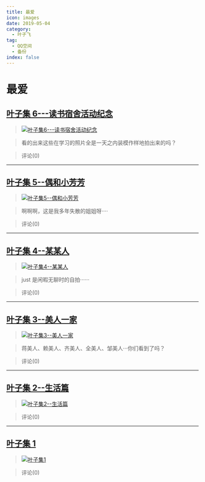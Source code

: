 ```yaml
---
title: 最爱
icon: images
date: 2019-05-04
category:
  - 叶子飞
tag:
  - QQ空间
  - 备份
index: false
---
```


# 最爱

## [叶子集 6---读书宿舍活动纪念](/叶子飞/Qzone/相册/最爱/叶子集6---读书宿舍活动纪念)

> [![叶子集6---读书宿舍活动纪念](https://pan.4a1801.life:11443/d/public/Qzone_wyf/Albums/images/B0B168B8.webp)](https://user.qzone.qq.com/2542864301/photo/V148n7I33qaC3W)

> 看的出来这些在学习的照片全是一天之内装模作样地拍出来的吗？

> 评论(0)

---

## [叶子集 5--偶和小芳芳](/叶子飞/Qzone/相册/最爱/叶子集5--偶和小芳芳)

> [![叶子集5--偶和小芳芳](https://pan.4a1801.life:11443/d/public/Qzone_wyf/Albums/images/919C189B.webp)](https://user.qzone.qq.com/2542864301/photo/V148n7I31lCQKH)

> 啊啊啊，这是我多年失散的姐姐呀····

> 评论(0)

---

## [叶子集 4--某某人](/叶子飞/Qzone/相册/最爱/叶子集4--某某人)

> [![叶子集4--某某人](https://pan.4a1801.life:11443/d/public/Qzone_wyf/Albums/images/6C9DF61B.webp)](https://user.qzone.qq.com/2542864301/photo/V148n7I32HBvHl)

> just 是闲暇无聊时的自拍······

> 评论(0)

---

## [叶子集 3--美人一家](/叶子飞/Qzone/相册/最爱/叶子集3--美人一家)

> [![叶子集3--美人一家](https://pan.4a1801.life:11443/d/public/Qzone_wyf/Albums/images/6EF65528.webp)](https://user.qzone.qq.com/2542864301/photo/V148n7I34DHHKl)

> 蒋美人、赖美人、齐美人、全美人、邹美人···你们看到了吗？

> 评论(0)

---

## [叶子集 2--生活篇](/叶子飞/Qzone/相册/最爱/叶子集2--生活篇)

> [![叶子集2--生活篇](https://pan.4a1801.life:11443/d/public/Qzone_wyf/Albums/images/566BA8F6.webp)](https://user.qzone.qq.com/2542864301/photo/ab7eae03-fb44-4f10-bb14-99a86f51b596)

>

> 评论(0)

---

## [叶子集 1](/叶子飞/Qzone/相册/最爱/叶子集1)

> [![叶子集1](https://pan.4a1801.life:11443/d/public/Qzone_wyf/Albums/images/20BE059A.webp)](https://user.qzone.qq.com/2542864301/photo/3d12b843-fef5-457d-acf7-94ea1b1b6631)

>

> 评论(0)
